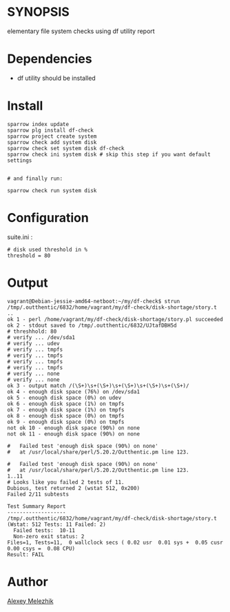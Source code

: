 # SYNOPSIS

elementary file system checks using df utility report 

# Dependencies

* df utility should be installed

# Install

    sparrow index update
    sparrow plg install df-check
    sparrow project create system
    sparrow check add system disk
    sparrow check set system disk df-check
    sparrow check ini system disk # skip this step if you want default settings 
        

    # and finally run:

    sparrow check run system disk


# Configuration

suite.ini : 

    # disk used threshold in %
    threshold = 80
    
# Output

    vagrant@Debian-jessie-amd64-netboot:~/my/df-check$ strun
    /tmp/.outthentic/6832/home/vagrant/my/df-check/disk-shortage/story.t ..
    ok 1 - perl /home/vagrant/my/df-check/disk-shortage/story.pl succeeded
    ok 2 - stdout saved to /tmp/.outthentic/6832/UJtafDBH5d
    # threshhold: 80
    # verify ... /dev/sda1
    # verify ... udev
    # verify ... tmpfs
    # verify ... tmpfs
    # verify ... tmpfs
    # verify ... tmpfs
    # verify ... none
    # verify ... none
    ok 3 - output match /(\S+)\s+(\S+)\s+(\S+)\s+(\S+)\s+(\S+)/
    ok 4 - enough disk space (76%) on /dev/sda1
    ok 5 - enough disk space (0%) on udev
    ok 6 - enough disk space (1%) on tmpfs
    ok 7 - enough disk space (1%) on tmpfs
    ok 8 - enough disk space (0%) on tmpfs
    ok 9 - enough disk space (0%) on tmpfs
    not ok 10 - enough disk space (90%) on none
    not ok 11 - enough disk space (90%) on none
    
    #   Failed test 'enough disk space (90%) on none'
    #   at /usr/local/share/perl/5.20.2/Outthentic.pm line 123.
    
    #   Failed test 'enough disk space (90%) on none'
    #   at /usr/local/share/perl/5.20.2/Outthentic.pm line 123.
    1..11
    # Looks like you failed 2 tests of 11.
    Dubious, test returned 2 (wstat 512, 0x200)
    Failed 2/11 subtests
    
    Test Summary Report
    -------------------
    /tmp/.outthentic/6832/home/vagrant/my/df-check/disk-shortage/story.t (Wstat: 512 Tests: 11 Failed: 2)
      Failed tests:  10-11
      Non-zero exit status: 2
    Files=1, Tests=11,  0 wallclock secs ( 0.02 usr  0.01 sys +  0.05 cusr  0.00 csys =  0.08 CPU)
    Result: FAIL
    
# Author

[Alexey Melezhik](mailto:melezhik@gmail.com)
